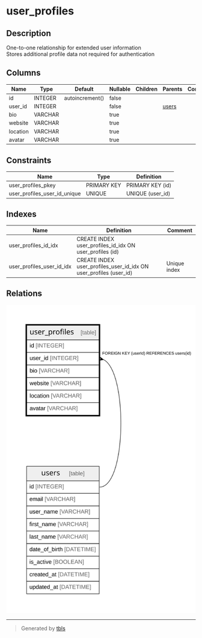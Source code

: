 # user_profiles

## Description

One-to-one relationship for extended user information  
Stores additional profile data not required for authentication

## Columns

| Name | Type | Default | Nullable | Children | Parents | Comment |
| ---- | ---- | ------- | -------- | -------- | ------- | ------- |
| id | INTEGER | autoincrement() | false |  |  |  |
| user_id | INTEGER |  | false |  | [users](users.md) |  |
| bio | VARCHAR |  | true |  |  |  |
| website | VARCHAR |  | true |  |  |  |
| location | VARCHAR |  | true |  |  |  |
| avatar | VARCHAR |  | true |  |  |  |

## Constraints

| Name | Type | Definition |
| ---- | ---- | ---------- |
| user_profiles_pkey | PRIMARY KEY | PRIMARY KEY (id) |
| user_profiles_user_id_unique | UNIQUE | UNIQUE (user_id) |

## Indexes

| Name | Definition | Comment |
| ---- | ---------- | ------- |
| user_profiles_id_idx | CREATE INDEX user_profiles_id_idx ON user_profiles (id) |  |
| user_profiles_user_id_idx | CREATE INDEX user_profiles_user_id_idx ON user_profiles (user_id) | Unique index |

## Relations

![er](user_profiles.svg)

---

> Generated by [tbls](https://github.com/k1LoW/tbls)
